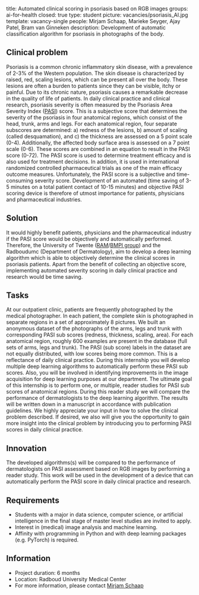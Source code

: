 title: Automated clinical scoring in psoriasis based on RGB images
groups: ai-for-health
closed: true
type: student
picture: vacancies/psoriasis_AI.jpg
template: vacancy-single
people: Mirjam Schaap, Marieke Seyger, Ajay Patel, Bram van Ginneken
description: Development of automatic classification algorithm for psoriasis in photographs of the body.


## Clinical problem

Psoriasis is a common chronic inflammatory skin disease, with a prevalence of 2-3% of the Western population. The skin disease is characterized by raised, red, scaling lesions, which can be present all over the body. These lesions are often a burden to patients since they can be  visible, itchy or painful. Due to its chronic nature, psoriasis causes a remarkable decrease in the quality of life of patients. In daily clinical practice and clinical research, psoriasis severity is often measured by the Psoriasis Area Severity Index ([PASI](https://en.wikipedia.org/wiki/Psoriasis_Area_and_Severity_Index)) score. This is a subjective score that determines the severity of the psoriasis in four anatomical regions, which consist of the head, trunk, arms and legs. For each anatomical region, four separate  subscores are determined: a) redness of the lesions, b) amount of scaling (called desquamation), and c) the thickness are assessed on a 5 point scale (0-4). Additionally, the affected body surface area is assessed on a 7 point scale (0-6). These scores are combined in an equation to result in the PASI score (0-72). The PASI score is used to determine treatment efficacy and is also used for treatment decisions. In addition, it is used in international randomized controlled pharmaceutical trials as one of the main efficacy outcome measures. Unfortunately, the PASI score is a subjective and time-consuming severity score. Development of an automated (time saving of 3-5 minutes on a total patient contact of 10-15 minutes) and objective PASI scoring device is therefore of utmost importance for patients, physicians and pharmaceutical industries. 

## Solution

It would highly benefit patients, physicians and the pharmaceutical industry if the PASI score would be objectively and automatically performed. Therefore, the University of Twente ([RAM](https://www.ram.eemcs.utwente.nl/)/[BMPI group](https://www.utwente.nl/en/tnw/bmpi/bmpimembers/)) and the Radboudumc (Department of Dermatology), aim to develop a deep learning algorithm which is able to objectively determine the clinical scores in psoriasis patients. Apart from the benefit of collecting an objective score, implementing automated severity scoring in daily clinical practice and research would be time saving.

## Tasks

At our outpatient clinic, patients are frequently photographed by the medical photographer. In each patient, the complete skin is photographed in separate regions in a set of approximately 8 pictures. We built an anonymous dataset of the photographs of the arms, legs and trunk with corresponding PASI sub scores (redness, thickness, scaling, area). For each anatomical region, roughly 600 examples are present in the database (full sets of arms, legs and trunk). The PASI (sub score) labels in the dataset are not equally distributed, with low scores being more common. This is a reflectance of daily clinical practice. During this internship you will develop multiple deep learning algorithms to automatically perform these PASI sub scores. Also, you will be involved in identifying improvements in the image acquisition for deep learning purposes at our department. The ultimate goal of this internship is to perform one, or multiple, reader studies for PASI sub scores of anatomical regions. During this reader study we will compare the performance of dermatologists to the deep learning algorithm. The results will be written down in a manuscript in accordance with publication guidelines. We highly appreciate your input in how to solve the clinical problem described. If desired, we also will give you the opportunity to gain more insight into the clinical problem by introducing you to performing PASI scores in daily clinical practice.  

## Innovation
The developed algorithms(s) will be compared to the performance of dermatologists on PASI assessment based on RGB images by performing a reader study. This work will be used in the development of a device that can automatically perform the PASI score in daily clinical practice and research.

## Requirements

- Students with a major in data science, computer science, or artificial intelligence in the final stage of master level studies are invited to apply.
- Interest in (medical) image analysis and machine learning.
- Affinity with programming in Python and with deep learning packages (e.g. PyTorch) is required.

## Information

- Project duration: 6 months
- Location: Radboud University Medical Center
- For more information, please contact [Mirjam Schaap](mailto:Mirjam.Schaap@radboudumc.nl)
